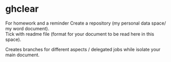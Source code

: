 # ghclear
For homework and a reminder 
Create a repository (my personal data space/ my word document).  
Tick with readme file (format for your document to be read here in this space).

Creates branches for different aspects / delegated jobs while isolate your main document.
